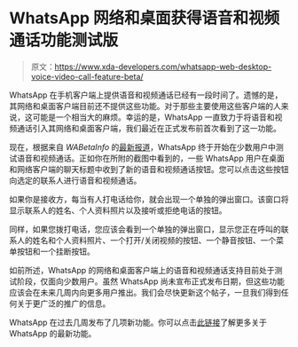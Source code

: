 # WhatsApp 网络和桌面获得语音和视频通话功能测试版

> 原文：<https://www.xda-developers.com/whatsapp-web-desktop-voice-video-call-feature-beta/>

WhatsApp 在手机客户端上提供语音和视频通话已经有一段时间了。遗憾的是，其网络和桌面客户端目前还不提供这些功能。对于那些主要使用这些客户端的人来说，这可能是一个相当大的麻烦。幸运的是，WhatsApp 一直致力于将语音和视频通话引入其网络和桌面客户端，我们最近在正式发布前首次看到了这一功能。

现在，根据来自 *WABetaInfo* 的[最新报道](https://wabetainfo.com/whatsapp-beta-calls-available-on-whatsapp-web-desktop/)，WhatsApp 终于开始在少数用户中测试语音和视频通话。正如你在所附的截图中看到的，一些 WhatsApp 用户在桌面和网络客户端的聊天标题中收到了新的语音和视频通话按钮。您可以点击这些按钮向选定的联系人进行语音和视频通话。

如果你是接收方，每当有人打电话给你，就会出现一个单独的弹出窗口。该窗口将显示联系人的姓名、个人资料照片以及接听或拒绝电话的按钮。

同样，如果您拨打电话，您应该会看到一个单独的弹出窗口，显示您正在呼叫的联系人的姓名和个人资料照片、一个打开/关闭视频的按钮、一个静音按钮、一个菜单按钮和一个挂断按钮。

如前所述，WhatsApp 的网络和桌面客户端上的语音和视频通话支持目前处于测试阶段，仅面向少数用户。虽然 WhatsApp 尚未宣布正式发布日期，但这些功能应该会在未来几周内向更多用户推出。我们会尽快更新这个帖子，一旦我们得到任何关于更广泛的推广的信息。

WhatsApp 在过去几周发布了几项新功能。你可以点击[此链接](https://www.xda-developers.com/tag/whatsapp/)了解更多关于 WhatsApp 的最新功能。